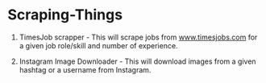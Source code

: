 # Scraping-Things

1. TimesJob scrapper - This will scrape jobs from www.timesjobs.com for a given job role/skill and number of experience.

2. Instagram Image Downloader - This will download images from a given hashtag or a username from Instagram.
